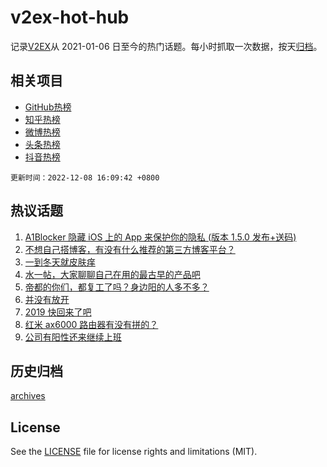 # v2ex-hot-hub

 记录[V2EX](https://www.v2ex.com/)从 2021-01-06 日至今的热门话题。每小时抓取一次数据，按天[归档](archives)。
 
 ## 相关项目

- [GitHub热榜](https://github.com/lonnyzhang423/github-hot-hub)
- [知乎热榜](https://github.com/lonnyzhang423/zhihu-hot-hub)
- [微博热榜](https://github.com/lonnyzhang423/weibo-hot-hub)
- [头条热榜](https://github.com/lonnyzhang423/toutiao-hot-hub)
- [抖音热榜](https://github.com/lonnyzhang423/douyin-hot-hub)


 `更新时间：2022-12-08 16:09:42 +0800`

## 热议话题

1. [A1Blocker 隐藏 iOS 上的 App 来保护你的隐私 (版本 1.5.0 发布+送码)](https://www.v2ex.com/t/900941)
1. [不想自己搭博客，有没有什么推荐的第三方博客平台？](https://www.v2ex.com/t/900837)
1. [一到冬天就皮肤痒](https://www.v2ex.com/t/900964)
1. [水一帖，大家聊聊自己在用的最古早的产品吧](https://www.v2ex.com/t/900965)
1. [帝都的你们，都复工了吗？身边阳的人多不多？](https://www.v2ex.com/t/900972)
1. [并没有放开](https://www.v2ex.com/t/900997)
1. [2019 快回来了吧](https://www.v2ex.com/t/900966)
1. [红米 ax6000 路由器有没有拼的？](https://www.v2ex.com/t/900940)
1. [公司有阳性还来继续上班](https://www.v2ex.com/t/901040)

## 历史归档

[archives](archives)

## License

See the [LICENSE](LICENSE) file for license rights and limitations (MIT).
